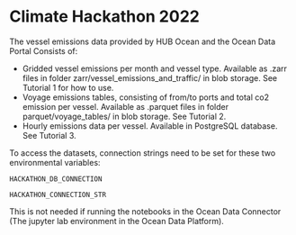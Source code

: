 

# Climate Hackathon 2022

The vessel emissions data provided by HUB Ocean and the Ocean Data Portal Consists of:

- Gridded vessel emissions per month and vessel type. Available as .zarr files in folder zarr/vessel_emissions_and_traffic/ in blob storage. See Tutorial 1 for how to use.
- Voyage emissions tables, consisting of from/to ports and total co2 emission per vessel. Available as .parquet files in folder parquet/voyage_tables/ in blob storage. See Tutorial 2.
- Hourly emissions data per vessel. Available in PostgreSQL database. See Tutorial 3.


To access the datasets, connection strings need to be set for these two environmental variables:
```
HACKATHON_DB_CONNECTION
```
```
HACKATHON_CONNECTION_STR
```
This is not needed if running the notebooks in the Ocean Data Connector (The jupyter lab environment in the Ocean Data Platform).



